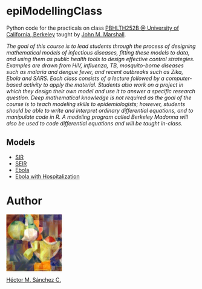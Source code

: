# epiModellingClass

Python code for the practicals on class [PBHLTH252B @ University of California, Berkeley](http://jmarshall.berkeley.edu/PBHLTH252BAd.pdf) taught by [John M. Marshall](https://www.marshalllab.com/).

_The goal of this course is to lead students through the process of designing mathematical models of infectious diseases, fitting these models to data, and using them as public health tools to design effective control strategies. Examples are drawn from HIV, influenza, TB, mosquito-borne diseases such as malaria and dengue fever, and recent outbreaks such as Zika, Ebola and SARS. Each class consists of a lecture followed by a computer-based activity to apply the material. Students also work on a project in which they design their own model and use it to answer a specific research question. Deep mathematical knowledge is not required as the goal of the course is to teach modeling skills to epidemiologists; however, students should be able to write and interpret ordinary differential equations, and to manipulate code in R. A modeling program called Berkeley Madonna will also be used to code differential equations and will be taught in-class._

## Models

* [SIR](https://github.com/Chipdelmal/epiModellingClass/blob/master/Tutorials/SIR.ipynb)
* [SEIR](https://github.com/Chipdelmal/epiModellingClass/blob/master/Practical01/SEIR.ipynb)
* [Ebola](https://github.com/Chipdelmal/epiModellingClass/blob/master/Practical01/ebolaSimple.ipynb)
* [Ebola with Hospitalization](https://github.com/Chipdelmal/epiModellingClass/blob/master/Practical01/ebolaComplex.ipynb)


# Author

<img src="./media/yoshi.jpg" height="150px" align="middle"><br>

[Héctor M. Sánchez C.](https://chipdelmal.github.io/)
